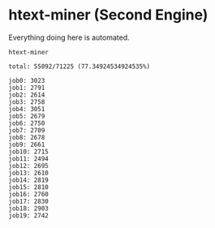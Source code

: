 # htext-miner (Second Engine)

Everything doing here is automated.

```
htext-miner

total: 55092/71225 (77.34924534924535%)

job0: 3023
job1: 2791
job2: 2614
job3: 2758
job4: 3051
job5: 2679
job6: 2750
job7: 2709
job8: 2678
job9: 2661
job10: 2715
job11: 2494
job12: 2695
job13: 2610
job14: 2819
job15: 2810
job16: 2760
job17: 2830
job18: 2903
job19: 2742
```